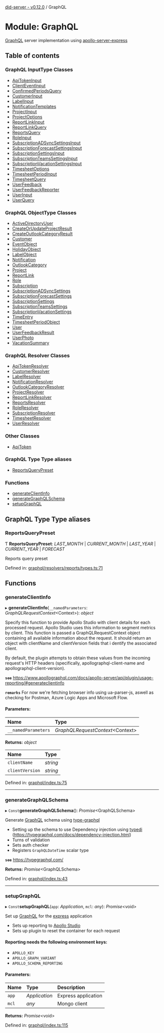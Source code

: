 [did-server - v0.12.0](../README.md) / GraphQL

# Module: GraphQL

[GraphQL](https://graphql.org/) server implementation using
[apollo-server-express](https://www.npmjs.com/package/apollo-server-express)

## Table of contents

### GraphQL InputType Classes

- [ApiTokenInput](../classes/graphql.apitokeninput.md)
- [ClientEventInput](../classes/graphql.clienteventinput.md)
- [ConfirmedPeriodsQuery](../classes/graphql.confirmedperiodsquery.md)
- [CustomerInput](../classes/graphql.customerinput.md)
- [LabelInput](../classes/graphql.labelinput.md)
- [NotificationTemplates](../classes/graphql.notificationtemplates.md)
- [ProjectInput](../classes/graphql.projectinput.md)
- [ProjectOptions](../classes/graphql.projectoptions.md)
- [ReportLinkInput](../classes/graphql.reportlinkinput.md)
- [ReportLinkQuery](../classes/graphql.reportlinkquery.md)
- [ReportsQuery](../classes/graphql.reportsquery.md)
- [RoleInput](../classes/graphql.roleinput.md)
- [SubscriptionADSyncSettingsInput](../classes/graphql.subscriptionadsyncsettingsinput.md)
- [SubscriptionForecastSettingsInput](../classes/graphql.subscriptionforecastsettingsinput.md)
- [SubscriptionSettingsInput](../classes/graphql.subscriptionsettingsinput.md)
- [SubscriptionTeamsSettingsInput](../classes/graphql.subscriptionteamssettingsinput.md)
- [SubscriptionVacationSettingsInput](../classes/graphql.subscriptionvacationsettingsinput.md)
- [TimesheetOptions](../classes/graphql.timesheetoptions.md)
- [TimesheetPeriodInput](../classes/graphql.timesheetperiodinput.md)
- [TimesheetQuery](../classes/graphql.timesheetquery.md)
- [UserFeedback](../classes/graphql.userfeedback.md)
- [UserFeedbackReporter](../classes/graphql.userfeedbackreporter.md)
- [UserInput](../classes/graphql.userinput.md)
- [UserQuery](../classes/graphql.userquery.md)

### GraphQL ObjectType Classes

- [ActiveDirectoryUser](../classes/graphql.activedirectoryuser.md)
- [CreateOrUpdateProjectResult](../classes/graphql.createorupdateprojectresult.md)
- [CreateOutlookCategoryResult](../classes/graphql.createoutlookcategoryresult.md)
- [Customer](../classes/graphql.customer.md)
- [EventObject](../classes/graphql.eventobject.md)
- [HolidayObject](../classes/graphql.holidayobject.md)
- [LabelObject](../classes/graphql.labelobject.md)
- [Notification](../classes/graphql.notification.md)
- [OutlookCategory](../classes/graphql.outlookcategory.md)
- [Project](../classes/graphql.project.md)
- [ReportLink](../classes/graphql.reportlink.md)
- [Role](../classes/graphql.role.md)
- [Subscription](../classes/graphql.subscription.md)
- [SubscriptionADSyncSettings](../classes/graphql.subscriptionadsyncsettings.md)
- [SubscriptionForecastSettings](../classes/graphql.subscriptionforecastsettings.md)
- [SubscriptionSettings](../classes/graphql.subscriptionsettings.md)
- [SubscriptionTeamsSettings](../classes/graphql.subscriptionteamssettings.md)
- [SubscriptionVacationSettings](../classes/graphql.subscriptionvacationsettings.md)
- [TimeEntry](../classes/graphql.timeentry.md)
- [TimesheetPeriodObject](../classes/graphql.timesheetperiodobject.md)
- [User](../classes/graphql.user.md)
- [UserFeedbackResult](../classes/graphql.userfeedbackresult.md)
- [UserPhoto](../classes/graphql.userphoto.md)
- [VacationSummary](../classes/graphql.vacationsummary.md)

### GraphQL Resolver Classes

- [ApiTokenResolver](../classes/graphql.apitokenresolver.md)
- [CustomerResolver](../classes/graphql.customerresolver.md)
- [LabelResolver](../classes/graphql.labelresolver.md)
- [NotificationResolver](../classes/graphql.notificationresolver.md)
- [OutlookCategoryResolver](../classes/graphql.outlookcategoryresolver.md)
- [ProjectResolver](../classes/graphql.projectresolver.md)
- [ReportLinkResolver](../classes/graphql.reportlinkresolver.md)
- [ReportsResolver](../classes/graphql.reportsresolver.md)
- [RoleResolver](../classes/graphql.roleresolver.md)
- [SubscriptionResolver](../classes/graphql.subscriptionresolver.md)
- [TimesheetResolver](../classes/graphql.timesheetresolver.md)
- [UserResolver](../classes/graphql.userresolver.md)

### Other Classes

- [ApiToken](../classes/graphql.apitoken.md)

### GraphQL Type Type aliases

- [ReportsQueryPreset](graphql.md#reportsquerypreset)

### Functions

- [generateClientInfo](graphql.md#generateclientinfo)
- [generateGraphQLSchema](graphql.md#generategraphqlschema)
- [setupGraphQL](graphql.md#setupgraphql)

## GraphQL Type Type aliases

### ReportsQueryPreset

Ƭ **ReportsQueryPreset**: *LAST_MONTH* \| *CURRENT_MONTH* \| *LAST_YEAR* \| *CURRENT_YEAR* \| *FORECAST*

Reports query preset

Defined in: [graphql/resolvers/reports/types.ts:71](https://github.com/Puzzlepart/did/blob/dev/server/graphql/resolvers/reports/types.ts#L71)

## Functions

### generateClientInfo

▸ **generateClientInfo**(`__namedParameters`: *GraphQLRequestContext*<Context\>): *object*

Specify this function to provide Apollo Studio with client details
for each processed request. Apollo Studio uses this information to
segment metrics by client. This function is passed a GraphQLRequestContext
object containing all available information about the request. It should
return an object with clientName and clientVersion fields that i
dentify the associated client.

By default, the plugin attempts to obtain these values from the incoming
request's HTTP headers (specifically, apollographql-client-name and apollographql-client-version).

**`see`** https://www.apollographql.com/docs/apollo-server/api/plugin/usage-reporting/#generateclientinfo

**`remarks`** For now we're fetching browser info using ua-parser-js, aswell as checking
for Postman, Azure Logic Apps and Microsoft Flow.

#### Parameters:

Name | Type |
:------ | :------ |
`__namedParameters` | *GraphQLRequestContext*<Context\> |

**Returns:** *object*

Name | Type |
:------ | :------ |
`clientName` | *string* |
`clientVersion` | *string* |

Defined in: [graphql/index.ts:75](https://github.com/Puzzlepart/did/blob/dev/server/graphql/index.ts#L75)

___

### generateGraphQLSchema

▸ `Const`**generateGraphQLSchema**(): *Promise*<GraphQLSchema\>

Generate [GraphQL](https://graphql.org/) schema using
[type-graphql](https://www.npmjs.com/package/type-graphql)

* Setting up the schema to use Dependency injection using
 [typedi](https://www.npmjs.com/package/typedi) (https://typegraphql.com/docs/dependency-injection.html)
* Turns of validation
* Sets auth checker
* Registers `GraphQLDateTime` scalar type

**`see`** https://typegraphql.com/

**Returns:** *Promise*<GraphQLSchema\>

Defined in: [graphql/index.ts:43](https://github.com/Puzzlepart/did/blob/dev/server/graphql/index.ts#L43)

___

### setupGraphQL

▸ `Const`**setupGraphQL**(`app`: *Application*, `mcl`: *any*): *Promise*<void\>

Set up [GraphQL](https://graphql.org/) for the [express](https://www.npmjs.com/package/express)
application

* Sets up reporting to [Apollo Studio](https://studio.apollographql.com/org/puzzlepart/graphs)
* Sets up plugin to reset the container for each request

#### Reporting needs the following environment keys: ####

* `APOLLO_KEY`
* `APOLLO_GRAPH_VARIANT`
* `APOLLO_SCHEMA_REPORTING`

#### Parameters:

Name | Type | Description |
:------ | :------ | :------ |
`app` | *Application* | Express application   |
`mcl` | *any* | Mongo client    |

**Returns:** *Promise*<void\>

Defined in: [graphql/index.ts:115](https://github.com/Puzzlepart/did/blob/dev/server/graphql/index.ts#L115)
